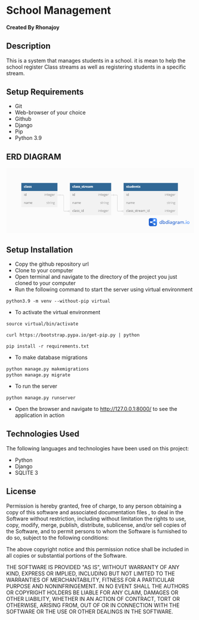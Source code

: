 # School Management

#### Created By Rhonajoy

## Description

This is a system that manages students in a school. it is mean to help the school register Class streams as well as registering students in a specific stream.
## Setup Requirements

- Git
- Web-browser of your choice
- Github
- Django 
- Pip
- Python 3.9
## ERD DIAGRAM
![alt text](assets/School.png)

## Setup Installation

- Copy the github repository url
- Clone to your computer
- Open terminal and navigate to the directory of the project you just cloned to your computer
- Run the following command to start the server using virtual environment

```
python3.9 -m venv --without-pip virtual
```

- To activate the virtual environment

```
source virtual/bin/activate
```

```
curl https://bootstrap.pypa.io/get-pip.py | python
```

```
pip install -r requirements.txt

```
- To make database migrations

```
python manage.py makemigrations
python manage.py migrate

```
- To run the server

```
python manage.py runserver

```

- Open the browser and navigate to http://127.0.0.1:8000/ to see the application in action

## Technologies Used

The following languages and technologies have been used on this project:


- Python
- Django
- SQLITE 3

## License

Permission is hereby granted, free of charge, to any person obtaining a copy
of this software and associated documentation files , to deal
in the Software without restriction, including without limitation the rights
to use, copy, modify, merge, publish, distribute, sublicense, and/or sell
copies of the Software, and to permit persons to whom the Software is
furnished to do so, subject to the following conditions:

The above copyright notice and this permission notice shall be included in all
copies or substantial portions of the Software.

THE SOFTWARE IS PROVIDED "AS IS", WITHOUT WARRANTY OF ANY KIND, EXPRESS OR
IMPLIED, INCLUDING BUT NOT LIMITED TO THE WARRANTIES OF MERCHANTABILITY,
FITNESS FOR A PARTICULAR PURPOSE AND NONINFRINGEMENT. IN NO EVENT SHALL THE
AUTHORS OR COPYRIGHT HOLDERS BE LIABLE FOR ANY CLAIM, DAMAGES OR OTHER
LIABILITY, WHETHER IN AN ACTION OF CONTRACT, TORT OR OTHERWISE, ARISING FROM,
OUT OF OR IN CONNECTION WITH THE SOFTWARE OR THE USE OR OTHER DEALINGS IN THE
SOFTWARE.